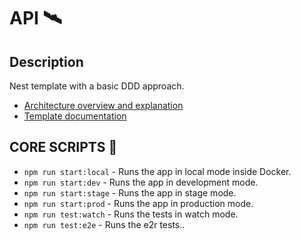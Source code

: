 # API 🛰️

## Description
Nest template with a basic DDD approach.

* [Architecture overview and explanation](./documentation/about/about.md)
* [Template documentation](./documentation/api/api.md)

## CORE SCRIPTS :hammer:

-   `npm run start:local` - Runs the app in local mode inside Docker.
-   `npm run start:dev` - Runs the app in development mode.
-   `npm run start:stage` - Runs the app in stage mode.
-   `npm run start:prod` - Runs the app in production mode.
-   `npm run test:watch` - Runs the tests in watch mode.
-   `npm run test:e2e` - Runs the e2r tests..
